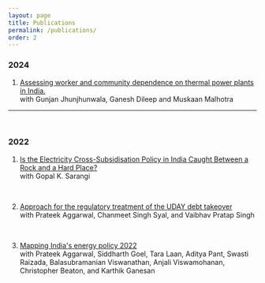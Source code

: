 ```yaml
---
layout: page
title: Publications
permalink: /publications/
order: 2
---
```



### 2024  
1.  [Assessing worker and community dependence on thermal power plants in India.](https://www.ceew.in/publications/assessing-worker-and-community-dependence-on-coal-fired-thermal-power-plants)  
with Gunjan Jhunjhunwala, Ganesh Dileep and Muskaan Malhotra

---
<br>


### 2022
1. [Is the Electricity Cross-Subsidisation Policy in India Caught Between a Rock and a Hard Place?](https://www.sciencedirect.com/science/article/abs/pii/S0301421522003822#:~:text=Finally%2C%20it%20is%20found%20that,with%20findings%20from%20earlier%20studies)  
with Gopal K. Sarangi
<br>

2. [Approach for the regulatory treatment of the UDAY debt takeover](https://www.ceew.in/publications/impact-of-regulatory-treatment-of-uday-debt-takeover-on-discoms)  
with Prateek Aggarwal, Chanmeet Singh Syal, and Vaibhav Pratap Singh
<br>

3. [Mapping India's energy policy 2022](https://www.ceew.in/publications/energy-policy-research-india-2022)  
with Prateek Aggarwal, Siddharth Goel, Tara Laan, Aditya Pant, Swasti Raizada, Balasubramanian Viswanathan, Anjali Viswamohanan, Christopher Beaton, and Karthik Ganesan

